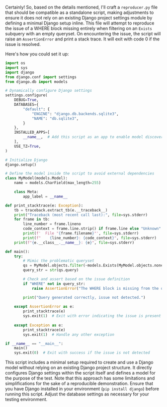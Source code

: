 Certainly! So, based on the details mentioned, I'll craft a `reproducer.py` file that should be compatible as a standalone script, making adjustments to ensure it does not rely on an existing Django project settings module by defining a minimal Django setup inline. This file will attempt to reproduce the issue of a WHERE block missing entirely when filtering on an `Exists` subquery with an empty queryset. On encountering the issue, the script will raise an `AssertionError` and print a stack trace. It will exit with code 0 if the issue is resolved.

Here's how you could set it up:

```python
import os
import sys
import django
from django.conf import settings
from django.db import models

# Dynamically configure Django settings
settings.configure(
    DEBUG=True,
    DATABASES={
        "default": {
            "ENGINE": "django.db.backends.sqlite3",
            "NAME": "db.sqlite3",
        }
    },
    INSTALLED_APPS=[
        __name__,  # Add this script as an app to enable model discovery
    ],
    USE_TZ=True,
)

# Initialize Django
django.setup()

# Define the model inside the script to avoid external dependencies
class MyModel(models.Model):
    name = models.CharField(max_length=255)

    class Meta:
        app_label = __name__

def print_stacktrace(e: Exception):
    tb = traceback.extract_tb(e.__traceback__)
    print("Traceback (most recent call last):", file=sys.stderr)
    for frame in tb:
        line_number = frame.lineno
        code_context = frame.line.strip() if frame.line else "Unknown"
        print(f'  File "{frame.filename}"', file=sys.stderr)
        print(f"    {line_number}: {code_context}", file=sys.stderr)
    print(f"{e.__class__.__name__}: {e}", file=sys.stderr)

def main():
    try:
        # Mimic the problematic queryset
        qs = MyModel.objects.filter(~models.Exists(MyModel.objects.none()), name='test')
        query_str = str(qs.query)

        # Check and assert based on the issue definition
        if "WHERE" not in query_str:
            raise AssertionError("The WHERE block is missing from the query.")

        print("Query generated correctly, issue not detected.")
    
    except AssertionError as e:
        print_stacktrace(e)
        sys.exit(1)  # Exit with error indicating the issue is present
    
    except Exception as e:
        print_stacktrace(e)
        sys.exit(1)  # Handle any other exception

if __name__ == "__main__":
    main()
    sys.exit(0)  # Exit with success if the issue is not detected
```

This script includes a minimal setup required to create and use a Django model without relying on an existing Django project structure. It directly configures Django settings within the script itself and defines a model for the purpose of the test. Note that this approach has some limitations and simplifications for the sake of a reproducible demonstration. Ensure that you have Django installed in your environment (`pip install django`) before running this script. Adjust the database settings as necessary for your testing environment.